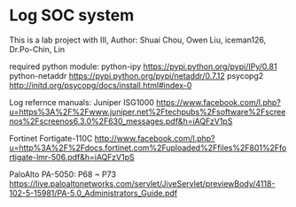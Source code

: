 
# Log SOC system
This is a lab project with III,
Author: Shuai Chou, Owen Liu, iceman126, Dr.Po-Chin, Lin

required python module:
	python-ipy
		https://pypi.python.org/pypi/IPy/0.81
	python-netaddr
		https://pypi.python.org/pypi/netaddr/0.7.12
	psycopg2
		http://initd.org/psycopg/docs/install.html#index-0


Log refernce manuals:
Juniper ISG1000
https://www.facebook.com/l.php?u=https%3A%2F%2Fwww.juniper.net%2Ftechpubs%2Fsoftware%2Fscreenos%2Fscreenos6.3.0%2F630_messages.pdf&h=iAQFzV1pS

Fortinet Fortigate-110C
http://www.facebook.com/l.php?u=http%3A%2F%2Fdocs.fortinet.com%2Fuploaded%2Ffiles%2F801%2Ffortigate-lmr-506.pdf&h=iAQFzV1pS

PaloAlto PA-5050:
P68 ~ P73 https://live.paloaltonetworks.com/servlet/JiveServlet/previewBody/4118-102-5-15981/PA-5.0_Administrators_Guide.pdf
